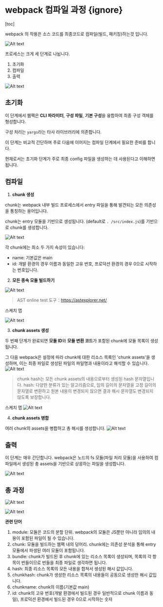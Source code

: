 # webpack 컴파일 과정 {ignore}

[toc]

webpack 의 작용은 소스 코드를 최종코드로 컴파일(빌드, 패키징)하는것 입니다.

![Alt text](assets/webpack.png)

프로세스는 크게 세 단계로 나뉩니다.

1. 초기화
2. 컴파일
3. 출력

![Alt text](assets/process.png)

## 초기화

이 단계에서 웹팩은 **CLI 파라미터**, **구성 파일**, **기본 구성**을 융합하여 최종 구성 객체를 형성합니다.

구성 처리는 `yargs`라는 타사 라이브러리에 의존합니다.

이 단계는 비교적 간단하며 주로 다음에 이어지는 컴파일 단계에서 필요한 준비를 합니다.

현재로서는 초기화 단계가 주로 최종 config 파일을 생성하는 데 사용된다고 이해하면 됩니다.

## 컴파일

1. **chunk 생성**

chunk는 webpack 내부 빌드 프로세스에서 entry 파일을 통해 발견되는 모든 의존성을 통칭하는 용어입니다.

chunk는 entry 모듈을 기반으로 생성됩니다.
(default로 `. /src/index.js`)를 기반으로 chunk를 생성합니다.

![Alt text](assets/chunk1.png)

각 chunk에는 최소 두 가지 속성이 있습니다:

- name: 기본값은 main
- id: 개발 환경의 경우 이름과 동일한 고유 번호, 프로덕션 환경의 경우 0으로 시작하는 번호입니다.

2. **모든 종속 모듈 빌드하기**

![Alt text](assets/chunk-process.png)

> AST online test 도구：https://astexplorer.net/

스케치 맵

![Alt text](assets/%EC%8A%A4%EC%BC%80%EC%B9%98%EB%A7%B5.png)

3. **chunk assets 생성**

두 번째 단계가 완료되면 **모듈 ID**와 **모듈 변환 코드**가 포함된 chunk에 모듈 목록이 생성됩니다.

그 다음 webpack은 설정에 따라 chunk에 대한 리소스 목록인 'chunk assets'을 생성하며, 이는 최종 파일로 생성된 파일의 파일명과 내용이라고 해석할 수 있습니다.
![Alt text](assets/chunk_assets.png)

> chunk hash는 모든 chunk assets의 내용으로부터 생성된 hash 문자열입니다.
> hash: 다양한 분류가 있는 알고리즘으로, 임의 길이의 문자열을 고정 길이의 문자열로 변환하고 원본 내용이 변경되지 않으면 결과 해시 문자열도 변경되지 않도록 보장합니다.

스케치 맵
![Alt text](assets/chunk_assets%EC%8A%A4%EC%BC%80%EC%B9%98%EB%A7%B5.png)

4. **chunk assets 병합**

여러 chunk의 assets을 병합하고 총 해시를 생성합니다.
![Alt text](assets/chunk_merge.png)

## 출력

이 단계는 매우 간단합니다. webpack은 노드의 fs 모듈(파일 처리 모듈)을 사용하여 컴파일에서 생성된 총 assets을 기반으로 상응하는 파일을 생성합니다.

![Alt text](assets/output.png)

## 총 과정

![Alt text](assets/%EC%B4%9D%EA%B3%BC%EC%A0%951.png)

![Alt text](assets/chunk-process.png)

**관련 단어**

1. module: 모듈은 코드의 분할 단위. webpack의 모듈은 JS뿐만 아니라 임의의 내용이 포함된 파일이 될 수 있습니다.
2. chunk: 모듈을 빌드하는 웹팩 내의 덩어리. chunk에는 의존성 분석을 통해 entry 모듈에서 파생된 여러 모듈이 포함됩니다.
3. bundle: chunk가 빌드된 후 chunk에 있는 리소스 목록이 생성되며, 목록의 각 항목이 번들이므로 번들을 최종 파일로 생각하면 됩니다.
4. hash: 최종 리소스 목록의 모든 내용을 합쳐서 생성된 해시 값입니다.
5. chunkhash: chunk가 생성한 리소스 목록의 내용들이 공동으로 생성한 해시 값입니다.
6. chunkname: chunk의 이름(기본값 main)
7. id: chunk의 고유 번호(개발 환경에서 빌드된 경우 일반적으로 chunk 이름과 동일), 프로덕션 환경에서 빌드된 경우 0으로 시작하는 숫자
